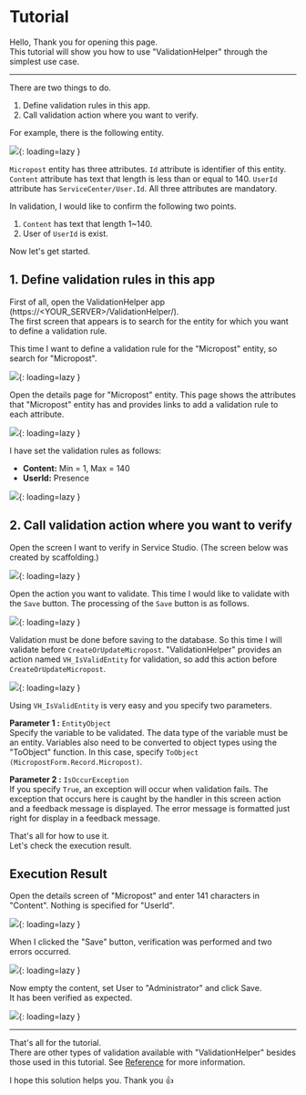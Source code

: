 # Tutorial

Hello, Thank you for opening this page.  
This tutorial will show you how to use "ValidationHelper" through the simplest use case.

---

There are two things to do.

1. Define validation rules in this app.
2. Call validation action where you want to verify.

For example, there is the following entity.

![](../img/Tutorial/1.png){: loading=lazy }

`Micropost` entity has three attributes.
`Id` attribute is identifier of this entity.
`Content` attribute has text that length is less than or equal to 140.
`UserId` attribute has `ServiceCenter/User.Id`.
All three attributes are mandatory.

In validation, I would like to confirm the following two points.

1. `Content` has text that length 1~140.
2. User of `UserId` is exist.

Now let's get started.

## 1. Define validation rules in this app

First of all, open the ValidationHelper app (https://<YOUR_SERVER\>/ValidationHelper/).  
The first screen that appears is to search for the entity for which you want to define a validation rule.

This time I want to define a validation rule for the "Micropost" entity, so search for "Micropost".

![](../img/Tutorial/2.png){: loading=lazy }

Open the details page for "Micropost" entity. This page shows the attributes that "Micropost" entity has and provides links to add a validation rule to each attribute.

![](../img/Tutorial/3.png){: loading=lazy }

I have set the validation rules as follows:

- **Content:** Min = 1, Max = 140
- **UserId:** Presence

![](../img/Tutorial/4.png){: loading=lazy }

## 2. Call validation action where you want to verify

Open the screen I want to verify in Service Studio.
(The screen below was created by scaffolding.)

![](../img/Tutorial/5.png){: loading=lazy }

Open the action you want to validate. This time I would like to validate with the `Save` button.
The processing of the `Save` button is as follows.

![](../img/Tutorial/6.png){: loading=lazy }

Validation must be done before saving to the database. So this time I will validate before `CreateOrUpdateMicropost`. "ValidationHelper" provides an action named `VH_IsValidEntity` for validation, so add this action before `CreateOrUpdateMicropost`.

![](../img/Tutorial/7.png){: loading=lazy }

Using `VH_IsValidEntity` is very easy and you specify two parameters.

**Parameter 1 :** `EntityObject`  
Specify the variable to be validated. The data type of the variable must be an entity. Variables also need to be converted to object types using the "ToObject" function. In this case, specify `ToObject (MicropostForm.Record.Micropost)`.

**Parameter 2 :** `IsOccurException`  
If you specify `True`, an exception will occur when validation fails. The exception that occurs here is caught by the handler in this screen action and a feedback message is displayed. The error message is formatted just right for display in a feedback message.

That's all for how to use it.  
Let's check the execution result.

## Execution Result

Open the details screen of "Micropost" and enter 141 characters in "Content". Nothing is specified for "UserId".

![](../img/Tutorial/8.png){: loading=lazy }

When I clicked the "Save" button, verification was performed and two errors occurred.

![](../img/Tutorial/9.png){: loading=lazy }

Now empty the content, set User to "Administrator" and click Save.  
It has been verified as expected.

![](../img/Tutorial/10.png){: loading=lazy }

---

That's all for the tutorial.  
There are other types of validation available with "ValidationHelper" besides those used in this tutorial. See [Reference](/Reference) for more information.

I hope this solution helps you. Thank you 👍
